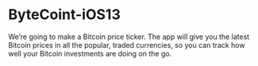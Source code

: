 # ByteCoint-iOS13

We’re going to make a Bitcoin price ticker. The app will give you the latest Bitcoin prices in all the popular, traded currencies, so you can track how well your Bitcoin investments are doing on the go.
